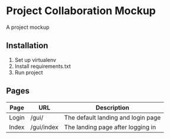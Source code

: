 # Project Collaboration Mockup

A project mockup

## Installation

1. Set up virtualenv
2. Install requirements.txt
3. Run project

## Pages

| Page | URL | Description |
| --- | --- | --- |
| Login | /gui/ | The default landing and login page |
| Index | /gui/index | The landing page after logging in |
